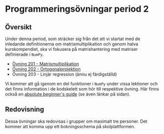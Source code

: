 # Programmeringsövningar period 2

## Översikt

Under denna period, som sträcker sig från det att vi startat med de inledande definitionerna om matrismultiplikation och genom halva kurskompendiet, ska vi fokusera på matrishantering med matriser definierade i `NumPy`.

* [Övning 201 - Matrismultiplikation](ovning_201)
* [Övning 202 - Ortogonalprojektion](ovning_202)
* Övning 203 - Linjär regression (ännu ej färdigställd)

Vi kommer att gå igenom en del funktioner i `NumPy` under vissa lektioner och det finns information i de kodskelett som hör till respektive övning. Här finns också en [absolute beginner's guide](https://numpy.org/doc/stable/user/absolute_beginners.html) (se även länkar på sidan).

## Redovisning

Dessa övningar ska redovisas i grupper om maximalt tre personer. Det kommer att komma upp ett bokningsschema på skolplattformen.
